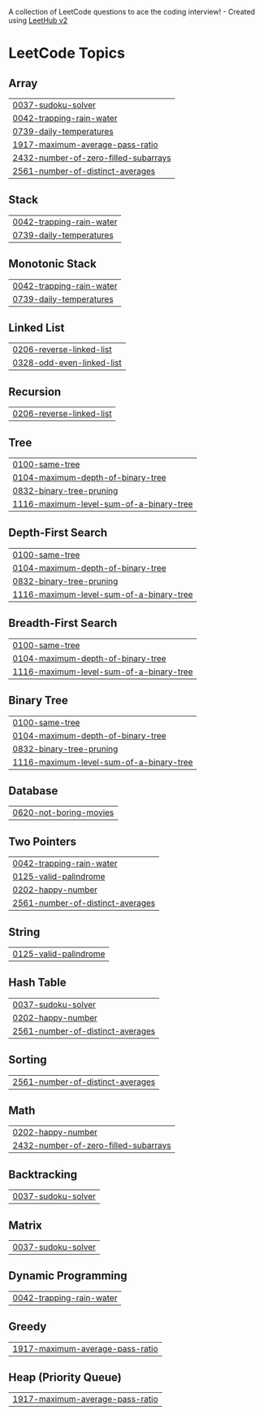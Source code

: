 A collection of LeetCode questions to ace the coding interview! - Created using [LeetHub v2](https://github.com/arunbhardwaj/LeetHub-2.0)
<!---LeetCode Topics Start-->
# LeetCode Topics
## Array
|  |
| ------- |
| [0037-sudoku-solver](https://github.com/sahilkumar028/leetcode-problems/tree/master/0037-sudoku-solver) |
| [0042-trapping-rain-water](https://github.com/sahilkumar028/leetcode-problems/tree/master/0042-trapping-rain-water) |
| [0739-daily-temperatures](https://github.com/sahilkumar028/leetcode-problems/tree/master/0739-daily-temperatures) |
| [1917-maximum-average-pass-ratio](https://github.com/sahilkumar028/leetcode-problems/tree/master/1917-maximum-average-pass-ratio) |
| [2432-number-of-zero-filled-subarrays](https://github.com/sahilkumar028/leetcode-problems/tree/master/2432-number-of-zero-filled-subarrays) |
| [2561-number-of-distinct-averages](https://github.com/sahilkumar028/leetcode-problems/tree/master/2561-number-of-distinct-averages) |
## Stack
|  |
| ------- |
| [0042-trapping-rain-water](https://github.com/sahilkumar028/leetcode-problems/tree/master/0042-trapping-rain-water) |
| [0739-daily-temperatures](https://github.com/sahilkumar028/leetcode-problems/tree/master/0739-daily-temperatures) |
## Monotonic Stack
|  |
| ------- |
| [0042-trapping-rain-water](https://github.com/sahilkumar028/leetcode-problems/tree/master/0042-trapping-rain-water) |
| [0739-daily-temperatures](https://github.com/sahilkumar028/leetcode-problems/tree/master/0739-daily-temperatures) |
## Linked List
|  |
| ------- |
| [0206-reverse-linked-list](https://github.com/sahilkumar028/leetcode-problems/tree/master/0206-reverse-linked-list) |
| [0328-odd-even-linked-list](https://github.com/sahilkumar028/leetcode-problems/tree/master/0328-odd-even-linked-list) |
## Recursion
|  |
| ------- |
| [0206-reverse-linked-list](https://github.com/sahilkumar028/leetcode-problems/tree/master/0206-reverse-linked-list) |
## Tree
|  |
| ------- |
| [0100-same-tree](https://github.com/sahilkumar028/leetcode-problems/tree/master/0100-same-tree) |
| [0104-maximum-depth-of-binary-tree](https://github.com/sahilkumar028/leetcode-problems/tree/master/0104-maximum-depth-of-binary-tree) |
| [0832-binary-tree-pruning](https://github.com/sahilkumar028/leetcode-problems/tree/master/0832-binary-tree-pruning) |
| [1116-maximum-level-sum-of-a-binary-tree](https://github.com/sahilkumar028/leetcode-problems/tree/master/1116-maximum-level-sum-of-a-binary-tree) |
## Depth-First Search
|  |
| ------- |
| [0100-same-tree](https://github.com/sahilkumar028/leetcode-problems/tree/master/0100-same-tree) |
| [0104-maximum-depth-of-binary-tree](https://github.com/sahilkumar028/leetcode-problems/tree/master/0104-maximum-depth-of-binary-tree) |
| [0832-binary-tree-pruning](https://github.com/sahilkumar028/leetcode-problems/tree/master/0832-binary-tree-pruning) |
| [1116-maximum-level-sum-of-a-binary-tree](https://github.com/sahilkumar028/leetcode-problems/tree/master/1116-maximum-level-sum-of-a-binary-tree) |
## Breadth-First Search
|  |
| ------- |
| [0100-same-tree](https://github.com/sahilkumar028/leetcode-problems/tree/master/0100-same-tree) |
| [0104-maximum-depth-of-binary-tree](https://github.com/sahilkumar028/leetcode-problems/tree/master/0104-maximum-depth-of-binary-tree) |
| [1116-maximum-level-sum-of-a-binary-tree](https://github.com/sahilkumar028/leetcode-problems/tree/master/1116-maximum-level-sum-of-a-binary-tree) |
## Binary Tree
|  |
| ------- |
| [0100-same-tree](https://github.com/sahilkumar028/leetcode-problems/tree/master/0100-same-tree) |
| [0104-maximum-depth-of-binary-tree](https://github.com/sahilkumar028/leetcode-problems/tree/master/0104-maximum-depth-of-binary-tree) |
| [0832-binary-tree-pruning](https://github.com/sahilkumar028/leetcode-problems/tree/master/0832-binary-tree-pruning) |
| [1116-maximum-level-sum-of-a-binary-tree](https://github.com/sahilkumar028/leetcode-problems/tree/master/1116-maximum-level-sum-of-a-binary-tree) |
## Database
|  |
| ------- |
| [0620-not-boring-movies](https://github.com/sahilkumar028/leetcode-problems/tree/master/0620-not-boring-movies) |
## Two Pointers
|  |
| ------- |
| [0042-trapping-rain-water](https://github.com/sahilkumar028/leetcode-problems/tree/master/0042-trapping-rain-water) |
| [0125-valid-palindrome](https://github.com/sahilkumar028/leetcode-problems/tree/master/0125-valid-palindrome) |
| [0202-happy-number](https://github.com/sahilkumar028/leetcode-problems/tree/master/0202-happy-number) |
| [2561-number-of-distinct-averages](https://github.com/sahilkumar028/leetcode-problems/tree/master/2561-number-of-distinct-averages) |
## String
|  |
| ------- |
| [0125-valid-palindrome](https://github.com/sahilkumar028/leetcode-problems/tree/master/0125-valid-palindrome) |
## Hash Table
|  |
| ------- |
| [0037-sudoku-solver](https://github.com/sahilkumar028/leetcode-problems/tree/master/0037-sudoku-solver) |
| [0202-happy-number](https://github.com/sahilkumar028/leetcode-problems/tree/master/0202-happy-number) |
| [2561-number-of-distinct-averages](https://github.com/sahilkumar028/leetcode-problems/tree/master/2561-number-of-distinct-averages) |
## Sorting
|  |
| ------- |
| [2561-number-of-distinct-averages](https://github.com/sahilkumar028/leetcode-problems/tree/master/2561-number-of-distinct-averages) |
## Math
|  |
| ------- |
| [0202-happy-number](https://github.com/sahilkumar028/leetcode-problems/tree/master/0202-happy-number) |
| [2432-number-of-zero-filled-subarrays](https://github.com/sahilkumar028/leetcode-problems/tree/master/2432-number-of-zero-filled-subarrays) |
## Backtracking
|  |
| ------- |
| [0037-sudoku-solver](https://github.com/sahilkumar028/leetcode-problems/tree/master/0037-sudoku-solver) |
## Matrix
|  |
| ------- |
| [0037-sudoku-solver](https://github.com/sahilkumar028/leetcode-problems/tree/master/0037-sudoku-solver) |
## Dynamic Programming
|  |
| ------- |
| [0042-trapping-rain-water](https://github.com/sahilkumar028/leetcode-problems/tree/master/0042-trapping-rain-water) |
## Greedy
|  |
| ------- |
| [1917-maximum-average-pass-ratio](https://github.com/sahilkumar028/leetcode-problems/tree/master/1917-maximum-average-pass-ratio) |
## Heap (Priority Queue)
|  |
| ------- |
| [1917-maximum-average-pass-ratio](https://github.com/sahilkumar028/leetcode-problems/tree/master/1917-maximum-average-pass-ratio) |
<!---LeetCode Topics End-->